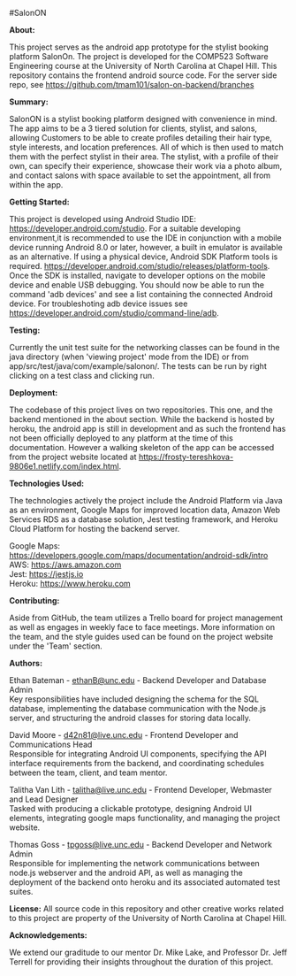 #SalonON

**About:**

This project serves as the android app prototype for the stylist booking platform SalonOn. The project is developed for the COMP523 Software Engineering course at the University of North Carolina at Chapel Hill. This repository contains the frontend android source code. For the server side repo, see https://github.com/tmam101/salon-on-backend/branches

**Summary:**

SalonON is a stylist booking platform designed with convenience in mind. The app aims to be a 3 tiered solution for clients, stylist, and salons, allowing Customers to be able to create profiles detailing their hair type, style interests, and location preferences. All of which is then used to match them with the perfect stylist in their area. The stylist, with a profile of their own, can specify their experience, showcase their work via a photo album, and contact salons with space available to set the appointment, all from within the app. 

**Getting Started:**

This project is developed using Android Studio IDE: https://developer.android.com/studio. For a suitable developing environment,it is recommended to use the IDE in conjunction with a mobile device running Android 8.0 or later, however, a built in emulator is available as an alternative. If using a physical device, Android SDK Platform tools is required. https://developer.android.com/studio/releases/platform-tools. Once the SDK is installed, navigate to developer options on the mobile device and enable USB debugging. You should now be able to run the command 'adb devices' and see a list containing the connected Android device. For troubleshoting adb device issues see https://developer.android.com/studio/command-line/adb.

**Testing:**

Currently the unit test suite for the networking classes can be found in the java directory (when 'viewing project' mode from the IDE) or from app/src/test/java/com/example/salonon/. The tests can be run by right clicking on a test class and clicking run. 

**Deployment:**

The codebase of this project lives on two repositories. This one, and the backend mentioned in the about section. While the backend is hosted by heroku, the android app is still in development and as such the frontend has not been officially deployed to any platform at the time of this documentation. However a walking skeleton of the app can be accessed from the project website located at https://frosty-tereshkova-9806e1.netlify.com/index.html.

**Technologies Used:**

The technologies actively the project include the Android Platform via Java as an environment, Google Maps for improved location data, Amazon Web Services RDS as a database solution, Jest testing framework, and Heroku Cloud Platform for hosting the backend server.

Google Maps: https://developers.google.com/maps/documentation/android-sdk/intro  
AWS: https://aws.amazon.com  
Jest: https://jestjs.io  
Heroku: https://www.heroku.com  

**Contributing:**

Aside from GitHub, the team utilizes a Trello board for project management as well as engages in weekly face to face meetings. More information on the team, and the style guides used can be found on the project website under the 'Team' section.

**Authors:**

Ethan Bateman - ethanB@unc.edu - Backend Developer and Database Admin   
Key responsibilities have included designing the schema for the SQL database, implementing the database communication with 
the Node.js server, and structuring the android classes for storing data locally.

David Moore - d42n81@live.unc.edu - Frontend Developer and Communications Head  
Responsible for integrating Android UI components, specifying the API interface requirements from the backend, and  coordinating schedules between the team, client, and team mentor.

Talitha Van Lith - talitha@live.unc.edu - Frontend Developer, Webmaster and Lead Designer  
Tasked with producing a clickable prototype, designing Android UI elements, integrating google maps functionality, and managing the project website.

Thomas Goss - tpgoss@live.unc.edu - Backend Developer and Network Admin  
Responsible for implementing the network communications between node.js webserver and the android API, as well as managing the deployment of the backend onto heroku and its associated automated test suites. 

**License:**
All source code in this repository and other creative works related to this project are property of the University of North Carolina at Chapel Hill.  

**Acknowledgements:**

We extend our graditude to our mentor Dr. Mike Lake, and Professor Dr. Jeff Terrell for providing their insights throughout the duration of this project.



